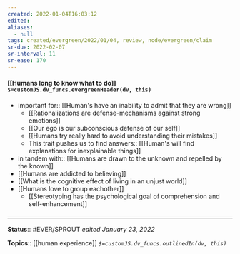 ```yaml
---
created: 2022-01-04T16:03:12 
edited: 
aliases:
  - null
tags: created/evergreen/2022/01/04, review, node/evergreen/claim
sr-due: 2022-02-07
sr-interval: 11
sr-ease: 170
---
```


#### [[Humans long to know what to do]] `$=customJS.dv_funcs.evergreenHeader(dv, this)`
- important for:: [[Human's have an inability to admit that they are wrong]]
	- [[Rationalizations are defense-mechanisms against strong emotions]]
	- [[Our ego is our subconscious defense of our self]]
	- [[Humans try really hard to avoid understanding their mistakes]]
	- This trait pushes us to find 
	answers:: [[Human's will find explanations for inexplainable things]]
- in tandem with:: [[Humans are drawn to the unknown and repelled by the known]]
- [[Humans are addicted to believing]]
- [[What is the cognitive effect of living in an unjust world]]
- [[Humans love to group eachother]]
	- [[Stereotyping has the psychological goal of comprehension and self-enhancement]]

### <hr class="footnote"/>

**Status**:: #EVER/SPROUT
*edited January 23, 2022*

**Topics**:: [[human experience]]
*`$=customJS.dv_funcs.outlinedIn(dv, this)`*


